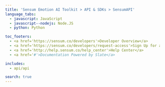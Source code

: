 ```yaml
---
title: 'Sensum Emotion AI Toolkit > API & SDKs > SensumAPI'
language_tabs:
  - javascript: JavaScript
  - javascript--nodejs: Node.JS
  - python: Python

toc_footers:
  - <a href='https://sensum.co/developers'>Developer Overview</a>
  - <a href='https://sensum.co/developers/request-access'>Sign Up for a Developer Key</a>
  - <a href='http://help.sensum.co/help_center'>Help Center</a>
  - <a href='#'>Documentation Powered by Slate</a>

includes:
  - api/api

search: true
---
```

